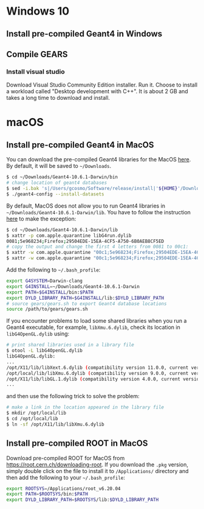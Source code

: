 # Windows 10

## Install pre-compiled Geant4 in Windows

## Compile GEARS
### Install visual studio

Download Visual Studio Community Edition installer. Run it. Choose to install a workload called "Desktop development with C++". It is about 2 GB and takes a long time to download and install.

# macOS

## Install pre-compiled Geant4 in MacOS

You can download the pre-compiled Geant4 libraries for the MacOS [here](https://geant4.web.cern.ch/support/download). By default, it will be saved to `~/Downloads`.

```sh
$ cd ~/Downloads/Geant4-10.6.1-Darwin/bin
# change location of geant4 databases
$ sed -i.bak 's|/Users/gcosmo/Software/release/install|'${HOME}'/Downloads/Geant4-10.6.1-Darwin|g' geant4-config
$ ./geant4-config --install-datasets
```

By default, MacOS does not allow you to run Geant4 libraries in `~/Downloads/Geant4-10.6.1-Darwin/lib`. You have to follow the instruction [here](https://github.com/Jackett/Jackett/issues/5589) to make the exception:

```sh
$ cd ~/Downloads/Geant4-10.6.1-Darwin/lib
$ xattr -p com.apple.quarantine libG4run.dylib
0081;5e968234;Firefox;29504EDE-15EA-4CF5-A750-6B0AEB8CF5ED
# copy the output and change the first 4 letters from 0081 to 00c1:
$ xattr -w com.apple.quarantine "00c1;5e968234;Firefox;29504EDE-15EA-4CF5-A750-6B0AEB8CF5ED" libG3*.dylib
$ xattr -w com.apple.quarantine "00c1;5e968234;Firefox;29504EDE-15EA-4CF5-A750-6B0AEB8CF5ED" libG4*.dylib
```

Add the following to `~/.bash_profile`:

```sh
export G4SYSTEM=Darwin-clang
export G4INSTALL=~/Downloads/Geant4-10.6.1-Darwin
export PATH=$G4INSTALL/bin:$PATH
export DYLD_LIBRARY_PATH=$G4INSTALL/lib:$DYLD_LIBRARY_PATH
# source gears/gears.sh to export Geant4 database locations
source /path/to/gears/gears.sh
```

If you encounter problems to load some shared libraries when you run a Geant4 executable, for example, `libXmu.6.dylib`, check its location in `libG4OpenGL.dylib` using:

```sh
# print shared libraries used in a library file
$ otool -L libG4OpenGL.dylib
libG4OpenGL.dylib:
...
/opt/X11/lib/libXext.6.dylib (compatibility version 11.0.0, current version 11.0.0)
/opt/local/lib/libXmu.6.dylib (compatibility version 9.0.0, current version 9.0.0)
/opt/X11/lib/libGL.1.dylib (compatibility version 4.0.0, current version 4.0.0)
...
```

and then use the following trick to solve the problem:

```sh
# make a link in the location appeared in the library file
$ mkdir /opt/local/lib
$ cd /opt/local/lib
$ ln -sf /opt/X11/lib/libXmu.6.dylib
```

## Install pre-compiled ROOT in MacOS

Download pre-compiled ROOT for MacOS from <https://root.cern.ch/downloading-root>. If you download the `.pkg` version, simply double click on the file to install it to `/Applications/` directory and then add the following to your `~/.bash_profile`:

```sh
export ROOTSYS=/Applications/root_v6.20.04
export PATH=$ROOTSYS/bin:$PATH
export DYLD_LIBRARY_PATH=$ROOTSYS/lib:$DYLD_LIBRARY_PATH
```

